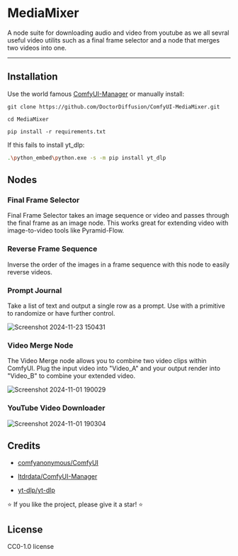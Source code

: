 # MediaMixer
A node suite for downloading audio and video from youtube as we all sevral useful video utilits such as a final frame selector and a node that merges two videos into one.
****

## Installation
Use the world famous [ComfyUI-Manager](https://github.com/ltdrdata/ComfyUI-Manager) or manually install:
```
git clone https://github.com/DoctorDiffusion/ComfyUI-MediaMixer.git
```
```
cd MediaMixer
```
```
pip install -r requirements.txt
```
If this fails to install yt_dlp:
```bash
.\python_embed\python.exe -s -m pip install yt_dlp
```

## Nodes

### Final Frame Selector

Final Frame Selector takes an image sequence or video and passes through the final frame as an image node. 
This works great for extending video with image-to-video tools like Pyramid-Flow. 

### Reverse Frame Sequence

Inverse the order of the images in a frame sequence with this node to easily reverse videos.

### Prompt Journal

Take a list of text and output a single row as a prompt. Use with a primitive to randomize or have further control.

![Screenshot 2024-11-23 150431](https://github.com/user-attachments/assets/b5e8eaab-5d51-4e91-b17f-07c1cb422d52)

### Video Merge Node

The Video Merge node allows you to combine two video clips within ComfyUI.
Plug the input video into "Video_A" and your output render into "Video_B" to combine your extended video.

![Screenshot 2024-11-01 190029](https://github.com/user-attachments/assets/be4a1d0b-ae14-4ece-92f0-87fbcc98fe0f)

### YouTube Video Downloader

![Screenshot 2024-11-01 190304](https://github.com/user-attachments/assets/0ed0e432-1c7c-4911-8110-39d9be58e43e)

## Credits

- [comfyanonymous/ComfyUI](https://github.com/comfyanonymous/ComfyUI)

- [ltdrdata/ComfyUI-Manager](https://github.com/ltdrdata/ComfyUI-Manager)

- [yt-dlp/yt-dlp](https://github.com/yt-dlp/yt-dlp)

⭐ If you like the project, please give it a star! ⭐

## License
CC0-1.0 license
